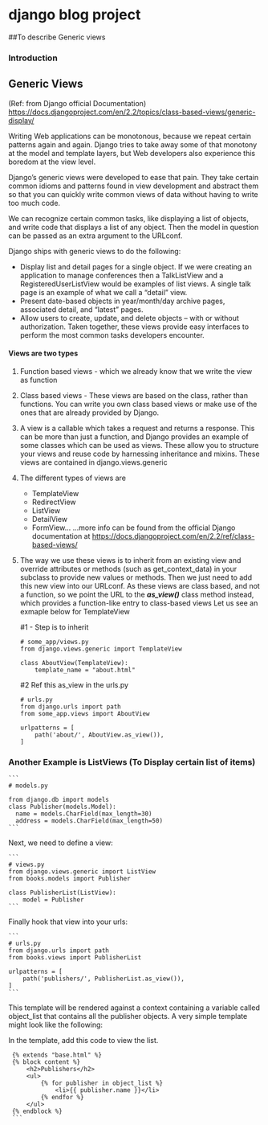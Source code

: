 # django blog project
##To describe Generic views

### Introduction
## Generic Views 
(Ref: from Django official Documentation) https://docs.djangoproject.com/en/2.2/topics/class-based-views/generic-display/

Writing Web applications can be monotonous, because we repeat certain patterns again and again. Django tries to take away some of that monotony at the model and template layers, but Web developers also experience this boredom at the view level.

Django’s generic views were developed to ease that pain. They take certain common idioms and patterns found in view development and abstract them so that you can quickly write common views of data without having to write too much code.

We can recognize certain common tasks, like displaying a list of objects, and write code that displays a list of any object. Then the model in question can be passed as an extra argument to the URLconf.

Django ships with generic views to do the following:

* Display list and detail pages for a single object. If we were creating an application to manage conferences then a TalkListView and a RegisteredUserListView would be examples of list views. A single talk page is an example of what we call a “detail” view.
* Present date-based objects in year/month/day archive pages, associated detail, and “latest” pages.
* Allow users to create, update, and delete objects – with or without authorization.
Taken together, these views provide easy interfaces to perform the most common tasks developers encounter.

#### Views are two types
1. Function based views - which we already know that we write the view as function
2. Class based views - These views are based on the class, rather than functions. You can write you own class based views or make use of the ones that are already provided by Django. 
3. A view is a callable which takes a request and returns a response. This can be more than just a function, and Django provides an example of some classes which can be used as views. These allow you to structure your views and reuse code by harnessing inheritance and mixins. These views are contained in django.views.generic 

4. The different types of views are 
    * TemplateView
    * RedirectView
    * ListView
    * DetailView
    * FormView...
    ...more info can be found from the official Django documentation at
    https://docs.djangoproject.com/en/2.2/ref/class-based-views/
    
5. The way we use these views is to inherit from an existing view and override attributes or methods (such as get_context_data) in your subclass to provide new values or methods. Then we just need to add this new view into our URLconf. As these views are class based, and not a function, so we point the URL to the ***as_view()*** class method instead, which provides a function-like entry to class-based views
Let us see an exmaple below for TemplateView

    #1 - Step is to inherit
    ```
    # some_app/views.py
    from django.views.generic import TemplateView

    class AboutView(TemplateView):
        template_name = "about.html"

    ```
    #2 Ref this as_view in the urls.py
    ```
    # urls.py
    from django.urls import path
    from some_app.views import AboutView

    urlpatterns = [
        path('about/', AboutView.as_view()),
    ]
    
    ```
### Another Example is ListViews (To Display certain list of items)
    
    ```
    # models.py
    
    from django.db import models
    class Publisher(models.Model):
      name = models.CharField(max_length=30)
      address = models.CharField(max_length=50)    
    ```
Next, we need to define a view:

    ```
    # views.py
    from django.views.generic import ListView
    from books.models import Publisher

    class PublisherList(ListView):
        model = Publisher
    ```
Finally hook that view into your urls:
    
    ```
    # urls.py
    from django.urls import path
    from books.views import PublisherList

    urlpatterns = [
        path('publishers/', PublisherList.as_view()),
    ]
    ```
This template will be rendered against a context containing a variable called object_list that contains all the publisher objects. A very simple template might look like the following:

In the template, add this code to view the list.
   ```
    {% extends "base.html" %}
    {% block content %}
        <h2>Publishers</h2>
        <ul>
            {% for publisher in object_list %}
                <li>{{ publisher.name }}</li>
            {% endfor %}
        </ul>
    {% endblock %}
    ```



